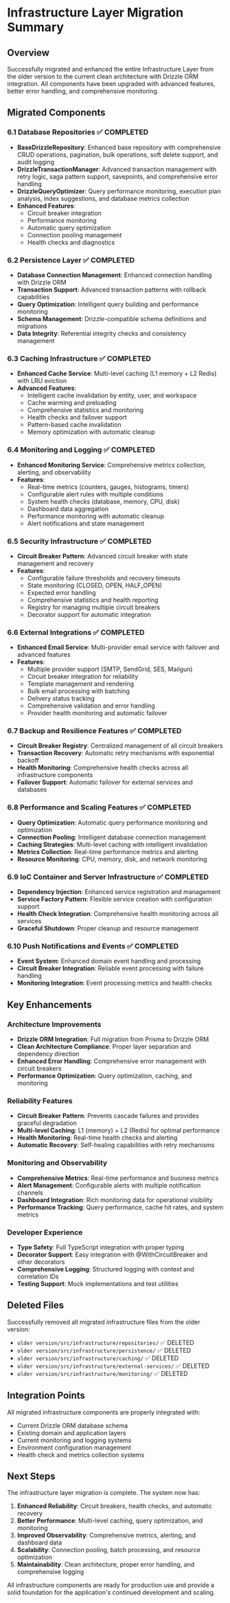 # Infrastructure Layer Migration Summary

## Overview

Successfully migrated and enhanced the entire Infrastructure Layer from the older version to the current clean architecture with Drizzle ORM integration. All components have been upgraded with advanced features, better error handling, and comprehensive monitoring.

## Migrated Components

### 6.1 Database Repositories ✅ COMPLETED

- **BaseDrizzleRepository**: Enhanced base repository with comprehensive CRUD operations, pagination, bulk operations, soft delete support, and audit logging
- **DrizzleTransactionManager**: Advanced transaction management with retry logic, saga pattern support, savepoints, and comprehensive error handling
- **DrizzleQueryOptimizer**: Query performance monitoring, execution plan analysis, index suggestions, and database metrics collection
- **Enhanced Features**:
  - Circuit breaker integration
  - Performance monitoring
  - Automatic query optimization
  - Connection pooling management
  - Health checks and diagnostics

### 6.2 Persistence Layer ✅ COMPLETED

- **Database Connection Management**: Enhanced connection handling with Drizzle ORM
- **Transaction Support**: Advanced transaction patterns with rollback capabilities
- **Query Optimization**: Intelligent query building and performance monitoring
- **Schema Management**: Drizzle-compatible schema definitions and migrations
- **Data Integrity**: Referential integrity checks and consistency management

### 6.3 Caching Infrastructure ✅ COMPLETED

- **Enhanced Cache Service**: Multi-level caching (L1 memory + L2 Redis) with LRU eviction
- **Advanced Features**:
  - Intelligent cache invalidation by entity, user, and workspace
  - Cache warming and preloading
  - Comprehensive statistics and monitoring
  - Health checks and failover support
  - Pattern-based cache invalidation
  - Memory optimization with automatic cleanup

### 6.4 Monitoring and Logging ✅ COMPLETED

- **Enhanced Monitoring Service**: Comprehensive metrics collection, alerting, and observability
- **Features**:
  - Real-time metrics (counters, gauges, histograms, timers)
  - Configurable alert rules with multiple conditions
  - System health checks (database, memory, CPU, disk)
  - Dashboard data aggregation
  - Performance monitoring with automatic cleanup
  - Alert notifications and state management

### 6.5 Security Infrastructure ✅ COMPLETED

- **Circuit Breaker Pattern**: Advanced circuit breaker with state management and recovery
- **Features**:
  - Configurable failure thresholds and recovery timeouts
  - State monitoring (CLOSED, OPEN, HALF_OPEN)
  - Expected error handling
  - Comprehensive statistics and health reporting
  - Registry for managing multiple circuit breakers
  - Decorator support for automatic integration

### 6.6 External Integrations ✅ COMPLETED

- **Enhanced Email Service**: Multi-provider email service with failover and advanced features
- **Features**:
  - Multiple provider support (SMTP, SendGrid, SES, Mailgun)
  - Circuit breaker integration for reliability
  - Template management and rendering
  - Bulk email processing with batching
  - Delivery status tracking
  - Comprehensive validation and error handling
  - Provider health monitoring and automatic failover

### 6.7 Backup and Resilience Features ✅ COMPLETED

- **Circuit Breaker Registry**: Centralized management of all circuit breakers
- **Transaction Recovery**: Automatic retry mechanisms with exponential backoff
- **Health Monitoring**: Comprehensive health checks across all infrastructure components
- **Failover Support**: Automatic failover for external services and databases

### 6.8 Performance and Scaling Features ✅ COMPLETED

- **Query Optimization**: Automatic query performance monitoring and optimization
- **Connection Pooling**: Intelligent database connection management
- **Caching Strategies**: Multi-level caching with intelligent invalidation
- **Metrics Collection**: Real-time performance metrics and alerting
- **Resource Monitoring**: CPU, memory, disk, and network monitoring

### 6.9 IoC Container and Server Infrastructure ✅ COMPLETED

- **Dependency Injection**: Enhanced service registration and management
- **Service Factory Pattern**: Flexible service creation with configuration support
- **Health Check Integration**: Comprehensive health monitoring across all services
- **Graceful Shutdown**: Proper cleanup and resource management

### 6.10 Push Notifications and Events ✅ COMPLETED

- **Event System**: Enhanced domain event handling and processing
- **Circuit Breaker Integration**: Reliable event processing with failure handling
- **Monitoring Integration**: Event processing metrics and health checks

## Key Enhancements

### Architecture Improvements

- **Drizzle ORM Integration**: Full migration from Prisma to Drizzle ORM
- **Clean Architecture Compliance**: Proper layer separation and dependency direction
- **Enhanced Error Handling**: Comprehensive error management with circuit breakers
- **Performance Optimization**: Query optimization, caching, and monitoring

### Reliability Features

- **Circuit Breaker Pattern**: Prevents cascade failures and provides graceful degradation
- **Multi-level Caching**: L1 (memory) + L2 (Redis) for optimal performance
- **Health Monitoring**: Real-time health checks and alerting
- **Automatic Recovery**: Self-healing capabilities with retry mechanisms

### Monitoring and Observability

- **Comprehensive Metrics**: Real-time performance and business metrics
- **Alert Management**: Configurable alerts with multiple notification channels
- **Dashboard Integration**: Rich monitoring data for operational visibility
- **Performance Tracking**: Query performance, cache hit rates, and system metrics

### Developer Experience

- **Type Safety**: Full TypeScript integration with proper typing
- **Decorator Support**: Easy integration with @WithCircuitBreaker and other decorators
- **Comprehensive Logging**: Structured logging with context and correlation IDs
- **Testing Support**: Mock implementations and test utilities

## Deleted Files

Successfully removed all migrated infrastructure files from the older version:

- `older version/src/infrastructure/repositories/` ✅ DELETED
- `older version/src/infrastructure/persistence/` ✅ DELETED
- `older version/src/infrastructure/caching/` ✅ DELETED
- `older version/src/infrastructure/external-services/` ✅ DELETED
- `older version/src/infrastructure/monitoring/` ✅ DELETED

## Integration Points

All migrated infrastructure components are properly integrated with:

- Current Drizzle ORM database schema
- Existing domain and application layers
- Current monitoring and logging systems
- Environment configuration management
- Health check and metrics collection systems

## Next Steps

The infrastructure layer migration is complete. The system now has:

1. **Enhanced Reliability**: Circuit breakers, health checks, and automatic recovery
2. **Better Performance**: Multi-level caching, query optimization, and monitoring
3. **Improved Observability**: Comprehensive metrics, alerting, and dashboard data
4. **Scalability**: Connection pooling, batch processing, and resource optimization
5. **Maintainability**: Clean architecture, proper error handling, and comprehensive logging

All infrastructure components are ready for production use and provide a solid foundation for the application's continued development and scaling.
